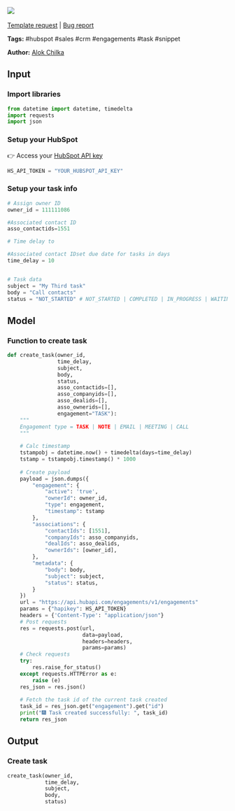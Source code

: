 <a href="https://app.naas.ai/user-redirect/naas/downloader?url=https://raw.githubusercontent.com/jupyter-naas/awesome-notebooks/master/HubSpot/HubSpot_Create_Task.ipynb" target="_parent"><img src="https://naasai-public.s3.eu-west-3.amazonaws.com/open_in_naas.svg"/></a><br><br><a href="https://github.com/jupyter-naas/awesome-notebooks/issues/new?assignees=&labels=&template=template-request.md&title=Tool+-+Action+of+the+notebook+">Template request</a> | <a href="https://github.com/jupyter-naas/awesome-notebooks/issues/new?assignees=&labels=bug&template=bug_report.md&title=HubSpot+-+Create+Task:+Error+short+description">Bug report</a>

**Tags:** #hubspot #sales #crm #engagements #task #snippet

**Author:** [Alok Chilka](https://www.linkedin.com/in/calok64/)

## Input

### Import libraries


```python
from datetime import datetime, timedelta
import requests
import json
```

### Setup your HubSpot
👉 Access your [HubSpot API key](https://knowledge.hubspot.com/integrations/how-do-i-get-my-hubspot-api-key)


```python
HS_API_TOKEN = "YOUR_HUBSPOT_API_KEY" 
```

### Setup your task info


```python
# Assign owner ID
owner_id = 111111086

#Associated contact ID
asso_contactids=1551

# Time delay to

#Associated contact IDset due date for tasks in days
time_delay = 10


# Task data
subject = "My Third task"
body = "Call contacts"
status = "NOT_STARTED" # NOT_STARTED | COMPLETED | IN_PROGRESS | WAITING | DEFERRED
```

## Model

### Function to create task


```python
def create_task(owner_id,
                time_delay,
                subject,
                body,
                status,
                asso_contactids=[],
                asso_companyids=[],
                asso_dealids=[],
                asso_ownerids=[],
                engagement="TASK"):
    """
    Engagement type = TASK | NOTE | EMAIL | MEETING | CALL 
    """
    
    # Calc timestamp
    tstampobj = datetime.now() + timedelta(days=time_delay)
    tstamp = tstampobj.timestamp() * 1000
     
    # Create payload
    payload = json.dumps({
        "engagement": {
            "active": 'true',
            "ownerId": owner_id,
            "type": engagement,
            "timestamp": tstamp
        },
        "associations": {
            "contactIds": [1551],
            "companyIds": asso_companyids,
            "dealIds": asso_dealids,
            "ownerIds": [owner_id],
        },
        "metadata": {
            "body": body,
            "subject": subject,
            "status": status,
        }
    })
    url = "https://api.hubapi.com/engagements/v1/engagements"
    params = {"hapikey": HS_API_TOKEN}
    headers = {'Content-Type': "application/json"}
    # Post requests
    res = requests.post(url,
                        data=payload,
                        headers=headers,
                        params=params)
    # Check requests
    try:
        res.raise_for_status()
    except requests.HTTPError as e:
        raise (e)
    res_json = res.json()
    
    # Fetch the task id of the current task created
    task_id = res_json.get("engagement").get("id")
    print("🎆 Task created successfully: ", task_id)
    return res_json
```

## Output

### Create task


```python
create_task(owner_id,
            time_delay,
            subject,
            body,
            status)
```


```python

```
